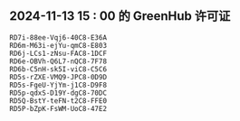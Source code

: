 ## 2024-11-13 15 : 00 的 GreenHub 许可证
```
RD7i-88ee-Vqj6-40C8-E36A
RD6m-M63i-ejYu-qmC8-E803
RD6j-LCs1-zNsu-FAC8-1DCF
RD6e-OBVh-Q6L7-nQC8-7F78
RD6b-C5nH-sk5I-viC8-C5C6
RD5s-rZXE-VMQ9-JPC8-0D9D
RD5s-FgeU-YjYm-j1C8-D9F8
RD5p-qdxS-D19Y-dgC8-70DC
RD5Q-BstY-teFN-t2C8-FFE0
RD5P-bZpK-FsWM-UoC8-47E2
```
